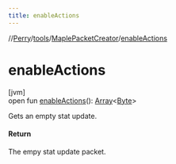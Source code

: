 ```yaml
---
title: enableActions
---
```

//[Perry](../../../index.html)/[tools](../index.html)/[MaplePacketCreator](index.html)/[enableActions](enable-actions.html)



# enableActions



[jvm]\
open fun [enableActions](enable-actions.html)(): [Array](https://kotlinlang.org/api/latest/jvm/stdlib/kotlin/-array/index.html)&lt;[Byte](https://kotlinlang.org/api/latest/jvm/stdlib/kotlin/-byte/index.html)&gt;



Gets an empty stat update.



#### Return



The empy stat update packet.




